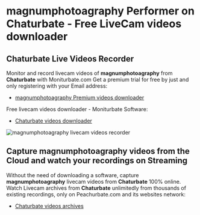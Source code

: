 # magnumphotoagraphy Performer on Chaturbate - Free LiveCam videos downloader

## Chaturbate Live Videos Recorder

Monitor and record livecam videos of **magnumphotoagraphy** from **Chaturbate** with Moniturbate.com
Get a premium trial for free by just and only registering with your Email address:
* [magnumphotoagraphy Premium videos downloader](https://moniturbate.com/request-demo-licence-key.html)

Free livecam videos downloader - Moniturbate Software:
* [Chaturbate videos downloader](https://moniturbate.com/moniturbate-download-software.html)

![magnumphotoagraphy livecam videos recorder](https://peachurnet.com/templates/moniturbate-software.png)


## Capture magnumphotoagraphy videos from the Cloud and watch your recordings on Streaming

Without the need of downloading a software, capture **magnumphotoagraphy** livecam videos from **Chaturbate** 100% online.
Watch Livecam archives from **Chaturbate** unlimitedly from thousands of existing recordings, only on Peachurbate.com and its websites network:
* [Chaturbate videos archives](https://peachurnet.com/)